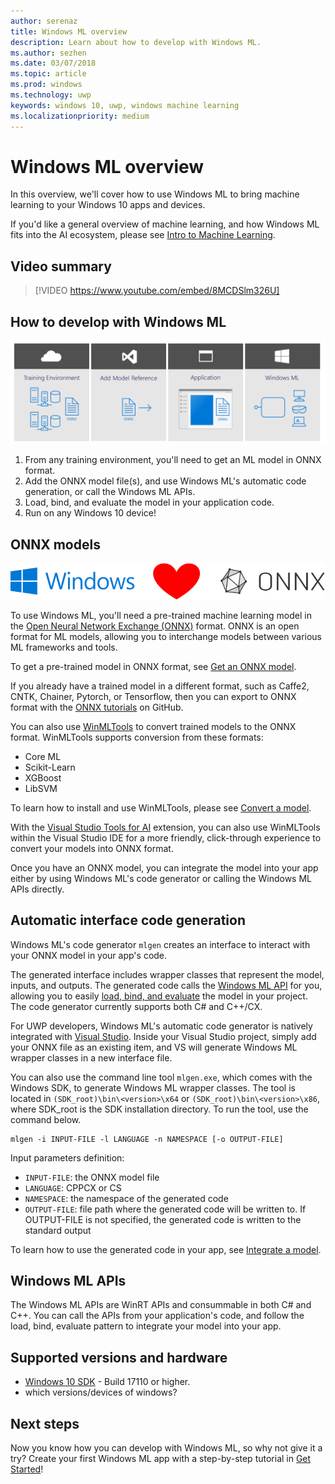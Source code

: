 ```yaml
---
author: serenaz
title: Windows ML overview
description: Learn about how to develop with Windows ML.
ms.author: sezhen
ms.date: 03/07/2018
ms.topic: article
ms.prod: windows
ms.technology: uwp
keywords: windows 10, uwp, windows machine learning
ms.localizationpriority: medium
---
```

# Windows ML overview

In this overview, we'll cover how to use Windows ML to bring machine learning to your Windows 10 apps and devices. 

If you'd like a general overview of machine learning, and how Windows ML fits into the AI ecosystem, please see [Intro to Machine Learning](ml-overview.md).

## Video summary

> [!VIDEO https://www.youtube.com/embed/8MCDSlm326U]

## How to develop with Windows ML

![windows ML developer flow](images/winmlstory.png)

1. From any training environment, you'll need to get an ML model in ONNX format.
2. Add the ONNX model file(s), and use Windows ML's automatic code generation, or call the Windows ML APIs.
3. Load, bind, and evaluate the model in your application code.
4. Run on any Windows 10 device!

## ONNX models

![windows and onnx](images/ONNX_1.png)

To use Windows ML, you'll need a pre-trained machine learning model in the [Open Neural Network Exchange (ONNX)](https://onnx.ai) format. ONNX is an open format for ML models, allowing you to interchange models between various ML frameworks and tools.

To get a pre-trained model in ONNX format, see [Get an ONNX model](get-onnx-model.md).

If you already have a trained model in a different format, such as Caffe2, CNTK, Chainer, Pytorch, or Tensorflow, then you can export to ONNX format with the [ONNX tutorials](https://github.com/onnx/tutorials) on GitHub.

You can also use [WinMLTools](https://pypi.org/project/winmltools/) to convert trained models to the ONNX format. WinMLTools supports conversion from these formats:

- Core ML
- Scikit-Learn
- XGBoost
- LibSVM

To learn how to install and use WinMLTools, please see [Convert a model](conversion-samples.md).

With the [Visual Studio Tools for AI](https://github.com/Microsoft/vs-tools-for-ai/) extension, you can also use WinMLTools within the Visual Studio IDE for a more friendly, click-through experience to convert your models into ONNX format.

Once you have an ONNX model, you can integrate the model into your app either by using Windows ML's code generator or calling the Windows ML APIs directly.

## Automatic interface code generation

Windows ML's code generator `mlgen` creates an interface to interact with your ONNX model in your app's code. 

The generated interface includes wrapper classes that represent the model, inputs, and outputs. The generated code calls the [Windows ML API](/uwp/api/windows.ai.machinelearning.preview) for you, allowing you to easily [load, bind, and evaluate](integrate-model.md) the model in your project. The code generator currently supports both C# and C++/CX.

For UWP developers, Windows ML's automatic code generator is natively integrated with [Visual Studio](https://developer.microsoft.com/windows/downloads). Inside your Visual Studio project, simply add your ONNX file as an existing item, and VS will generate Windows ML wrapper classes in a new interface file.

You can also use the command line tool `mlgen.exe`, which comes with the Windows SDK, to generate Windows ML wrapper classes. The tool is located in `(SDK_root)\bin\<version>\x64` or `(SDK_root)\bin\<version>\x86`, where SDK_root is the SDK installation directory. To run the tool, use the command below.

```
mlgen -i INPUT-FILE -l LANGUAGE -n NAMESPACE [-o OUTPUT-FILE]
```

Input parameters definition:

- `INPUT-FILE`: the ONNX model file
- `LANGUAGE`: CPPCX or CS
- `NAMESPACE`: the namespace of the generated code
- `OUTPUT-FILE`: file path where the generated code will be written to. If OUTPUT-FILE is not specified, the generated code is written to the standard output

To learn how to use the generated code in your app, see [Integrate a model](integrate-model.md).

## Windows ML APIs

The Windows ML APIs are WinRT APIs and consummable in both C# and C++. You can call the APIs from your application's code, and follow the load, bind, evaluate pattern to integrate your model into your app.

## Supported versions and hardware

- [Windows 10 SDK](https://developer.microsoft.com/windows/downloads/windows-10-sdk) - Build 17110 or higher.
- which versions/devices of windows?

## Next steps

Now you know how you can develop with Windows ML, so why not give it a try? Create your first Windows ML app with a step-by-step tutorial in [Get Started](get-started.md)!